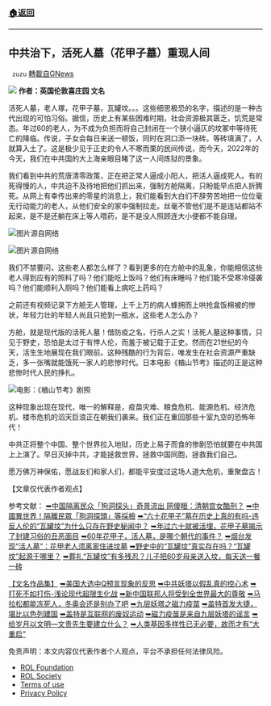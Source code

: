 ###  [:house:返回](README.md)
---


## 中共治下，活死人墓（花甲子墓）重现人间
` zuzu` [轉載自GNews](https://gnews.org/zh-hans/2444940/)

![](https://assets.gnews.org/wp-content/uploads/2022/04/搜狗截图22年05月01日0119_5.jpg) 
**作者：英国伦敦喜庄园 文名**
 
活死人墓，老人塚，花甲子墓，瓦罐坟。。。这些细思极恐的名字，描述的是一种古代出现的可怕习俗。据信，历史上有某些困难时期，社会资源极其匮乏，饥荒是常态。年过60的老人，为不成为负担而将自己封闭在一个狭小逼仄的坟冢中等待死亡的降临。传说，子女会每日来送一顿饭，同时在洞口添一块砖。等砖填满了，人就算入土了。这是极少见于正史的令人不寒而栗的民间传说，而今天，2022年的今天，我们在中共国的大上海亲眼目睹了这一人间炼狱的景象。
 
我们看到中共的荒唐清零政策，正在把正常人逼成小阳人，把活人逼成死人。有的死得慢的人，中共迫不及待地把他们抓出来，强制方舱隔离，只盼能早点把人折腾死。从网上有幸传出来的零星的消息上，我们能看到大白们不辞劳苦地把一位位毫无行动能力的老人，从他们安全的家中强制拉走。丝毫不管他们是不是连站都站不起来，是不是还躺在床上等人喂药，是不是没人照顾连大小便都不能自理。
 
![](https://assets.gnews.org/wp-content/uploads/2022/04/搜狗截图22年05月01日0017_2.png)图片源自网络
 
![](https://assets.gnews.org/wp-content/uploads/2022/04/搜狗截图22年05月01日0119_4.jpg)图片源自网络
 
我们不禁要问，这些老人都怎么样了？看到更多的在方舱中的乱象，你能相信这些老人得到应有的照料了吗？他们能吃上饭吗？他们有床睡吗？他们能不受寒冷侵袭吗？他们能顺利入厕吗？他们能看上病吃上药吗？
 
之前还有视频记录下方舱无人管理，上千上万的病人蜂拥而上哄抢盒饭棉被的惨状，年轻力壮的年轻人尚且只抢到一瓶水，这些老人怎么办？
 
方舱，就是现代版的活死人墓！借防疫之名，行杀人之实！活死人墓这种事情，只见于野史，恐怕是太过于有悖人伦，而羞于被记载于正史。然而在21世纪的今天，活生生地展现在我们眼前。这种残酷的行为背后，唯发生在社会资源严重缺乏，多一张嘴就能饿死一家人的悲惨时代。日本电影《楢山节考》描述的正是这种悲惨时代人民的挣扎。
 
![](https://assets.gnews.org/wp-content/uploads/2022/04/搜狗截图22年05月01日0119_3.png)电影：《楢山节考》剧照
 
这种现象出现在现代，唯一的解释是，疫苗灾难、粮食危机、能源危机、经济危机、楼市危机的滔天巨浪正在朝我们袭来。我们正在重回那些十室九空的恐怖年代！
 
中共正将整个中国、整个世界拉入地狱，历史上易子而食的惨剧恐怕就要在中共国上上演了。早日灭掉中共，才能拯救世界，拯救中国同胞，拯救我们自己。
 
愿万佛万神保佑，愿战友们和家人们，都能平安度过这场人道大危机，重聚盘古！
 
【文章仅代表作者观点】
 
参考文献：
[➥中国隔离民众「狗洞探头」奇景流出 网傻眼：清朝宫女酷刑？](https://gua.media/topic/48369/%E4%B8%AD%E5%9B%BD%E9%9A%94%E7%A6%BB%E6%B0%91%E4%BC%97-%E7%8B%97%E6%B4%9E%E6%8E%A2%E5%A4%B4-%E5%A5%87%E6%99%AF%E6%B5%81%E5%87%BA-%E7%BD%91%E5%82%BB%E7%9C%BC-%E6%B8%85%E6%9C%9D%E5%AE%AB%E5%A5%B3%E9%85%B7%E5%88%91-%E8%A7%86%E9%A2%91)
[➥中國異世界！隔離民眾「狗洞探頭」等採檢](https://www.ftvnews.com.tw/news/detail/2022113W0111)
[➥“六十花甲子”墓在历史上真的有吗-违反人伦的“瓦罐坟”为什么只存在野史秘闻中？](https://www.lishiq.com/post/740.html)
[➥年过六十就被活埋，花甲子墓揭示了封建习俗的丑恶面目](https://kknews.cc/culture/m3xgk5p.html)
[➥60年花甲子，活人墓，是哪个朝代的事件？](https://wukong.toutiao.com/question/6715988214231859470/)
[➥烟台发现“活人墓”：花甲老人须离家住进坟墓](https://wukong.toutiao.com/question/6715988214231859470/)
[➥野史中的“瓦罐坟”真实存在吗？“瓦罐坟”起源于哪里？](http://www.qulishi.com/article/201910/369409.html)
[➥葬礼“瓦罐坟”有多残忍？儿子把60岁母亲送入坟，每天送一餐一砖](https://twgreatdaily.com/zh-hans/0049571c02f2e6711b9ddfafa11c0642.html)
 
[【文名作品集】](https://gnews.org/zh-hans/author/zuzu/)
[➥美国大选中Q预言现象的反思](https://gnews.org/zh-hans/804872/)
[➥中共妖塔以假乱真的控心术](https://gnews.org/zh-hans/881662/)
[➥打死不如打伤-浅论现代超限生化战](https://gnews.org/zh-hans/947979/)
[➥新中国联邦人将受到全世界最大的尊敬](https://gnews.org/zh-hans/1203395/)
[➥马拉松都能冻死人，冬奥会还是别办了吧](https://gnews.org/zh-hans/1269660/)
[➥九层妖塔之磁力疫苗](https://gnews.org/zh-hans/1352162/)
[➥盖特首发大捷，堪比以色列建国](https://gnews.org/zh-hans/1372506/)
[➥盖特是互联网的废奴运动](https://gnews.org/zh-hans/1441238/)
[➥磁力疫苗是来自九层妖塔的谣言](https://gnews.org/zh-hans/1469891/)
[➥给岁月以文明—文贵先生要建立什么？](https://gnews.org/zh-hans/1496422/)
[➥人类基因多样性已无必要，故而才有“大重启”](https://gnews.org/zh-hans/1498457/)

免责声明：本文内容仅代表作者个人观点，平台不承担任何法律风险。
  
- [ROL Foundation](https://rolfoundation.org/)
- [ROL Society](https://rolsociety.org/)
- [Terms of use](https://gnews.org/terms-of-use-3/)
- [Privacy Policy](https://gnews.org/privacy-policy/)

